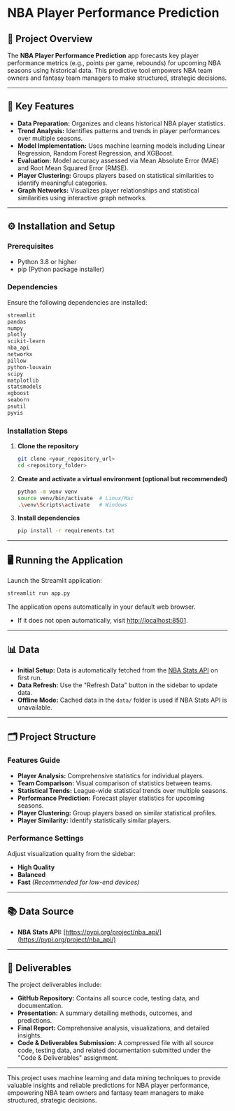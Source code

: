 # NBA Player Performance Prediction

## 📖 Project Overview
The **NBA Player Performance Prediction** app forecasts key player performance metrics (e.g., points per game, rebounds) for upcoming NBA seasons using historical data. This predictive tool empowers NBA team owners and fantasy team managers to make structured, strategic decisions.

---

## 🚀 Key Features

- **Data Preparation:** Organizes and cleans historical NBA player statistics.
- **Trend Analysis:** Identifies patterns and trends in player performances over multiple seasons.
- **Model Implementation:** Uses machine learning models including Linear Regression, Random Forest Regression, and XGBoost.
- **Evaluation:** Model accuracy assessed via Mean Absolute Error (MAE) and Root Mean Squared Error (RMSE).
- **Player Clustering:** Groups players based on statistical similarities to identify meaningful categories.
- **Graph Networks:** Visualizes player relationships and statistical similarities using interactive graph networks.

---

## ⚙️ Installation and Setup

### Prerequisites
- Python 3.8 or higher
- pip (Python package installer)

### Dependencies
Ensure the following dependencies are installed:

```bash
streamlit
pandas
numpy
plotly
scikit-learn
nba_api
networkx
pillow
python-louvain
scipy
matplotlib
statsmodels
xgboost
seaborn
psutil
pyvis
```

### Installation Steps

1. **Clone the repository**
   ```bash
   git clone <your_repository_url>
   cd <repository_folder>
   ```

2. **Create and activate a virtual environment (optional but recommended)**
   ```bash
   python -m venv venv
   source venv/bin/activate  # Linux/Mac
   .\venv\Scripts\activate   # Windows
   ```

3. **Install dependencies**
   ```bash
   pip install -r requirements.txt
   ```

---

## 🖥️ Running the Application

Launch the Streamlit application:

```bash
streamlit run app.py
```

The application opens automatically in your default web browser.
- If it does not open automatically, visit [http://localhost:8501](http://localhost:8501).

---

## 📊 Data

- **Initial Setup:** Data is automatically fetched from the [NBA Stats API](https://pypi.org/project/nba_api/) on first run.
- **Data Refresh:** Use the "Refresh Data" button in the sidebar to update data.
- **Offline Mode:** Cached data in the `data/` folder is used if NBA Stats API is unavailable.

---

## 🗂️ Project Structure

### Features Guide
- **Player Analysis:** Comprehensive statistics for individual players.
- **Team Comparison:** Visual comparison of statistics between teams.
- **Statistical Trends:** League-wide statistical trends over multiple seasons.
- **Performance Prediction:** Forecast player statistics for upcoming seasons.
- **Player Clustering:** Group players based on similar statistical profiles.
- **Player Similarity:** Identify statistically similar players.

### Performance Settings
Adjust visualization quality from the sidebar:
- **High Quality**
- **Balanced**
- **Fast** *(Recommended for low-end devices)*

---

## 📚 Data Source
- **NBA Stats API:** [https://pypi.org/project/nba_api/](https://pypi.org/project/nba_api/)

---

## 🎯 Deliverables

The project deliverables include:

- **GitHub Repository:** Contains all source code, testing data, and documentation.
- **Presentation:** A summary detailing methods, outcomes, and predictions.
- **Final Report:** Comprehensive analysis, visualizations, and detailed insights.
- **Code & Deliverables Submission:** A compressed file with all source code, testing data, and related documentation submitted under the "Code & Deliverables" assignment.

---

This project uses machine learning and data mining techniques to provide valuable insights and reliable predictions for NBA player performance, empowering NBA team owners and fantasy team managers to make structured, strategic decisions.